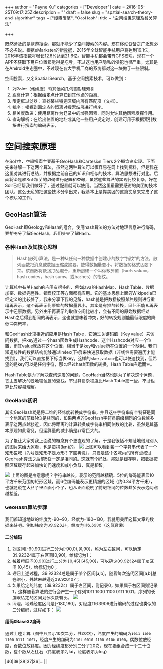 +++
author = "Payne Xu"
categories = ["Developer"]
date = 2016-05-25T09:17:25Z
description = ""
draft = false
slug = "spatial-search-theory-and-algorithm"
tags = ["搜索引擎", "GeoHash"]
title = "空间搜索原理及相关算法"

+++



既然涉及的是旅游搜索，那就不能少了空间搜索的内容。现在移动设备之广泛想必不必多说。根据eMarketer的新[数据](http://www.chinabgao.com/stat/stats/39758.html)，2015年全球智能手机用户将达到19.1亿，2016年该指数将增长12.6%达到21.6亿。智能手机都会带有GPS模块，现在一个APP不获取下用户位置都觉得是吃亏，不过这也用户隐私的侵犯也很严重，尤其是在Android生态圈中，不过现在各大手机厂商的系统都对这一块做了一些限制。

空间搜索，又名Spatial Search，基于空间搜索技术，可以做到：

<!--more-->

1. 对Point（经纬度）和其他的几何图形建索引
2. 距离计算：根据给定点计算它到其他点的距离。
3. 限定框过滤器：查找某些特定区域内所有匹配项（文档）。
4. 排序：根据到固定点的距离对搜索结果进行排序。
5. 相关度改进：使用距离作为记录中的增强因素，同时允许其他因素发挥作用。
6. 查询解析：在给出位置的地址或其他一些用户规定时，创建可用于根据索引数据进行搜索的编码表示。

# 空间搜索原理
在Solr中，空间搜索主要基于GeoHash和Cartesian Tiers 2个概念来实现。下面先来讲解一下这两个算法，虽然这两种算法可以很容易在网上找到资料，但是我在这里对其进行总结，并根据之前自己的知识和相似的技术、算法思想进行对比。后面将会是和Solr相关的如何进行配置和查询，虽然这些算法的实现比较复杂，好在Solr已经帮我们做好了，通过配置就可以使用。当然这里最需要感谢的美团的技术团队，这么无私的把这些技术分享出来，我基本上是靠美团的这篇文章来完成了这个模块的工作。

## GeoHash算法
GeoHash即Geology和Hash的组合，使用hash算法的方法对地理信息进行编码，要想充分了解GeoHash，我们先来了解Hash。
### 各种Hash及其核心思想
>Hash(散列)算法，是一种从任何一种数据中创建小的数字“指纹”的方法。散列函数把消息或数据压缩成摘要，使得数据量变小，将数据的格式固定下来。该函数将数据打乱混合，重新创建一个叫做散列值（hash values，hash codes，hash sums，或hashes）的指纹。

计算机中有关Hash的应用有很多的，例如java的HashMap、Hash Table、数据加密、数据完整性、错误校正等方面都有应用。它的基本思想上面的Wikipedia已经定义的比较好了，我来分享下我的见解，hash就是把数据按照某种规则进行重组再表示，这个再表示比原始的数据量要小，其实是有损的转换，因此不能从再表示中还原数据。另外由于再表示的取值空间比较小，会有不同的原始数据经过Hash之后得到相同的再表示，这也就意味着冲突，好的转换规则能最低限度的降低冲突概率。

和GeoHash比较相近的应用是Hash Table，它通过关键码值（Key value）来访问数据，把key通过一个hash函数生成Hashcode，这个Hashcode对应一个位置，而其value就放在这个位置，相当于是key和value所在位置的一个映射。我们知道线性的数据结构能够通过index(下标)来快速获取数据（非线性需要遍历才能找到），我们可以直接把下标当做key，这样的`<key,value>`也可以快速找到，但希望的是key可以是任何字符，那么经过hash函数的转换，Hash Table应运而生。

Hash Table是为了解决查询速度的问题，GeoHash当然也是为了解决这个问题，它主要解决的是地理位置的查找，不过其复杂程度比Hash Table高一些，不过也算比较容易理解。

### GeoHash初识
其实GeoHash就是将二维的经纬度转换成字符串，并且这些字符串有个特征是同一个地区的前缀N位是相同的，如果两点的GeoHash字符串前缀相同的位数越多表示这两点越接近，因此将距离的计算转换成字符串相同位数的比较，虽然是其基本原理如此常见，但运算量的减小确是非常巨大的。

为了能让大家对我上面说的概念有个更直观的了解，于是我很恬不知耻地借用别人的图片来给大家看，也是蛮拼(lan)的。
![](/storage/blog/14641705440976.jpg)
上图可以看到每一个字符串代表了一个矩形区域（为啥是矩形不是方形？下面再说），只要是这个区域内的所有点经过GeoHash算法之后前5位一定是相同的。这就有个好处，那就是缓存啊，把数据按照区域缓存起来加快访问速度和减小负载，真是机智。

![](/storage/blog/14641710035781.jpg)
上面的图是啥意思呢？字符串越长，表示的范围越精确。5位的编码能表示10平方千米范围的矩形区域，而6位编码能表示更精细的区域（约0.34平方千米），也就是说在大格子里面画小个子，也从正面说明了前缀相同的位数越多表示这两点越接近。
### GeoHash算法步骤
我们都知道地球的纬度为-90~90，经度为-180~180，我就用美团这篇文章的数据来讲吧。例如纬度为39.92324，经度为116.3906（这货真懒）
#### 二分编码
1) 对区间[-90,90]进行二分为[-90,0),[0,90]，称为左右区间，可以确定39.92324属于右区间[0,90]，给标记为1；
2) 接着将区间[0,90]进行二分为 [0,45),[45,90]，可以确定39.92324属于左区间 [0,45)，给标记为0；
3) 递归上述过程，39.92324总是属于某个区间[a,b]，随着每次迭代区间[a,b]总在缩小，并越来越逼近39.928167；
4) 如果给定的纬度（39.92324）属于左区间，则记录0，如果属于右区间则记录1，这样随着算法的进行会产生一个序列1011 1000 1100 0111 1001，序列的长度跟给定的区间划分次数有关。
![](/storage/blog/14641716776526.png)
5) 同理，地球经度区间是[-180,180]，对经度116.3906进行编码的过程也类似的二分编码，过程如下：
![](/storage/blog/14641717242233.png)
#### 组码&Base32编码
通过上述计算（图中只显示16次二分，共20次），纬度产生的编码为`1011 1000 1100 0111 1001`，经度产生的编码为`1101 0010 1100 0100 0100`。偶数位放经度，奇数位放纬度。因为经纬度都分别二分了20次，现在要组合成一个二十位数，这个数从左往右（纬度表示为lat，经度表示为lng）


|40|39|38|37|36|...|
|